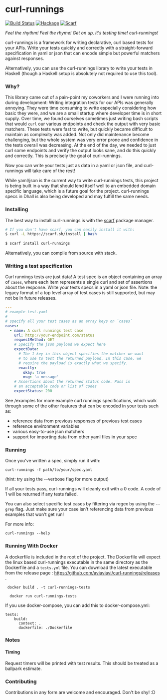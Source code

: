 # curl-runnings

[![Build Status](https://travis-ci.org/aviaviavi/curl-runnings.svg?branch=master)](https://travis-ci.org/aviaviavi/curl-runnings) 
[![Hackage](https://img.shields.io/hackage/v/curl-runnings.svg)](https://hackage.haskell.org/package/curl-runnings)
[![Scarf](https://scarf.sh/package/badge/curl-runnings)](https://scarf.sh/package/avi/curl-runnings)

_Feel the rhythm! Feel the rhyme! Get on up, it's testing time! curl-runnings!_

curl-runnings is a framework for writing declarative, curl based tests for your
APIs. Write your tests quickly and correctly with a straight-forward
specification in yaml or json that can encode simple but powerful matchers
against responses.

Alternatively, you can use the curl-runnings library to write your tests in
Haskell (though a Haskell setup is absolutely not required to use this tool).

### Why?

This library came out of a pain-point my coworkers and I were running into
during development: Writing integration tests for our APIs was generally
annoying. They were time consuming to write especially considering how basic
they were, and we are a small startup where developer time is in short supply.
Over time, we found ourselves sometimes just writing bash scripts that would
`curl` our various endpoints and check the output with very basic matchers.
These tests were fast to write, but quickly became difficult to maintain as
complexity was added. Not only did maintenance become challenging, but the whole
system was very error prone and confidence in the tests overall was decreasing.
At the end of the day, we needed to just curl some endpoints and verify the
output looks sane, and do this quickly and correctly. This is precisely the goal
of curl-runnings.

Now you can write your tests just as data in a yaml or json file,
and curl-runnings will take care of the rest!

While yaml/json is the current way to write curl-runnings tests, this project is
being built in a way that should lend itself well to an embedded domain specific
language, which is a future goal for the project. curl-runnings specs in Dhall
is also being developed and may fulfill the same needs.

### Installing

The best way to install curl-runnings is with the [scarf](https://scarf.sh)
package manager.

```bash
# If you don't have scarf, you can easily install it with:
$ curl -L https://scarf.sh/install | bash
 
$ scarf install curl-runnings
```

Alternatively, you can compile from source with stack.

### Writing a test specification

Curl runnings tests are just data! A test spec is an object containing an array
of `cases`, where each item represents a single curl and set of assertions about
the response. Write your tests specs in a yaml or json file. Note: the legacy
format of a top level array of test cases is still supported, but may not be in
future releases.


```yaml
---
# example-test.yaml
#
# specify all your test cases as an array keys on `cases`
cases:
  - name: A curl runnings test case
    url: http://your-endpoint.com/status
    requestMethod: GET
    # Specify the json payload we expect here
    expectData:
      # The 1 key in this object specifies the matcher we want
      # to use to test the returned payload. In this case, we
      # require the payload is exactly what we specify.
      exactly:
        okay: true
        msg: 'a message'
    # Assertions about the returned status code. Pass in
    # an acceptable code or list of codes
    expectStatus: 200

```

See /examples for more example curl runnings specifications, which walk
through some of the other features that can be encoded in your tests such as:
- reference data from previous responses of previous test cases
- reference environment variables
- various easy-to-use json matchers
- support for importing data from other yaml files in your spec

### Running

Once you've written a spec, simply run it with:

```curl-runnings -f path/to/your/spec.yaml ```

(hint: try using the --verbose flag for more output)

If all your tests pass, curl-runnings will cleanly exit with a 0 code. A code of
1 will be returned if any tests failed.

You can also select specific test cases by filtering via regex by using the
`--grep` flag. Just make sure your case isn't referencing data from previous
examples that won't get run!

For more info:

```curl-runnings --help ```


### Running With Docker
A dockerfile is included in the root of the project. The Dockerfile will expect the linux based curl-runnings executable in the same directory as the Dockerfile and a `tests.yml` file. You can download the latest executable from the release page : https://github.com/aviaviavi/curl-runnings/releases .

``` docker build . -t curl-runnings-tests```

```  docker run curl-runnings-tests```

If you use docker-compose, you can add this to docker-compose.yml:

```
tests:
    build:
      context: .
      dockerfile: ./Dockerfile
```

### Notes

#### Timing

Request timers will be printed with test results. This should be treated as a ballpark estimate.

### Contributing

Contributions in any form are welcome and encouraged. Don't be shy! :D

